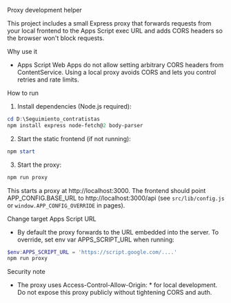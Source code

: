 Proxy development helper

This project includes a small Express proxy that forwards requests from your local frontend to the Apps Script exec URL and adds CORS headers so the browser won't block requests.

Why use it
- Apps Script Web Apps do not allow setting arbitrary CORS headers from ContentService. Using a local proxy avoids CORS and lets you control retries and rate limits.

How to run
1. Install dependencies (Node.js required):

```powershell
cd D:\Seguimiento_contratistas
npm install express node-fetch@2 body-parser
```

2. Start the static frontend (if not running):

```powershell
npm start
```

3. Start the proxy:

```powershell
npm run proxy
```

This starts a proxy at http://localhost:3000. The frontend should point APP_CONFIG.BASE_URL to http://localhost:3000/api (see `src/lib/config.js` or `window.APP_CONFIG_OVERRIDE` in pages).

Change target Apps Script URL
- By default the proxy forwards to the URL embedded into the server. To override, set env var APPS_SCRIPT_URL when running:

```powershell
$env:APPS_SCRIPT_URL = 'https://script.google.com/....'
npm run proxy
```

Security note
- The proxy uses Access-Control-Allow-Origin: * for local development. Do not expose this proxy publicly without tightening CORS and auth.

